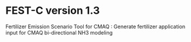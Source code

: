# FEST-C version 1.3
Fertilizer Emission Scenario Tool for CMAQ : Generate fertilizer application input for CMAQ bi-directional NH3 modeling
